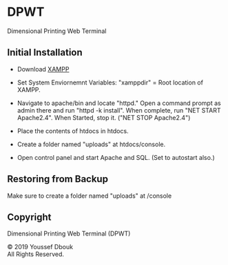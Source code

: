 # DPWT

Dimensional Printing Web Terminal

## Initial Installation

- Download [XAMPP](https://www.apachefriends.org)
  
  
- Set System Enviornemnt Variables: "xamppdir" = Root location of XAMPP.

- Navigate to apache/bin and locate "httpd." Open a command prompt as admin there and run "httpd -k install". When complete, run "NET START Apache2.4". When Started, stop it. ("NET STOP Apache2.4")

- Place the contents of htdocs in htdocs.

- Create a folder named "uploads" at htdocs/console.

- Open control panel and start Apache and SQL. (Set to autostart also.)

## Restoring from Backup

Make sure to create a folder named "uploads" at /console


## Copyright
Dimensional Printing Web Terminal (DPWT)

© 2019  Youssef Dbouk\
All Rights Reserved.
